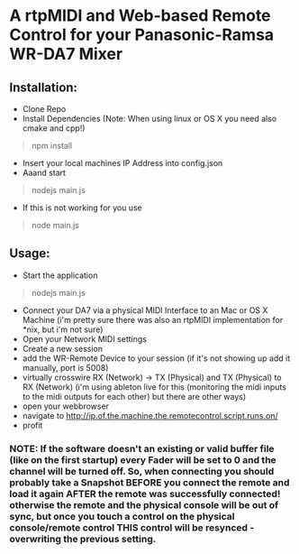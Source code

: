 # A rtpMIDI and Web-based Remote Control for your Panasonic-Ramsa WR-DA7 Mixer

## Installation:

- Clone Repo
- Install Dependencies (Note: When using linux or OS X you need also cmake and cpp!)
> npm install
- Insert your local machines IP Address into config.json
- Aaand start
> nodejs main.js
- If this is not working for you use
> node main.js

## Usage:
- Start the application
> nodejs main.js
- Connect your DA7 via a physical MIDI Interface to an Mac or OS X Machine (i'm pretty sure there was also an rtpMIDI implementation for *nix, but i'm not sure)
- Open your Network MIDI settings
- Create a new session
- add the WR-Remote Device to your session (if it's not showing up add it manually, port is 5008)
- virtually crosswire RX (Network) -> TX (Physical) and TX (Physical) to RX (Network) (i'm using ableton live for this (monitoring the midi inputs to the midi outputs for each other) but there are other ways)
- open your webbrowser
- navigate to http://ip.of.the.machine.the.remotecontrol.script.runs.on/
- profit

### NOTE: If the software doesn't an existing or valid buffer file (like on the first startup) every Fader will be set to 0 and the channel will be turned off. So, when connecting you should probably take a Snapshot BEFORE you connect the remote and load it again AFTER the remote was successfully connected! otherwise the remote and the physical console will be out of sync, but once you touch a control on the physical console/remote control THIS control will be resynced - overwriting the previous setting.